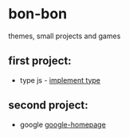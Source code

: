 # bon-bon
themes, small projects and games
## first project:
   * type js - [implement type](https://b0nbon1.github.io/bon-bon/type/)
 
 ## second project:
  * google   [google-homepage](https://b0nbon1.github.io/bon-bon/google-homepage/)
